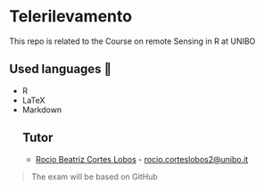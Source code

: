 # Telerilevamento
This repo is related to the Course on remote Sensing in R at UNIBO

## Used languages 📖
+ R
+ LaTeX
+ Markdown
  ## Tutor
  + [Rocio Beatriz Cortes Lobos](https://www.unibo.it/sitoweb/rocio.corteslobos2) - rocio.corteslobos2@unibo.it
>The exam will be based on GitHub
    
